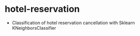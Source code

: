 # hotel-reservation

* Classification of hotel reservation cancellation with Sklearn KNeighborsClassifier
